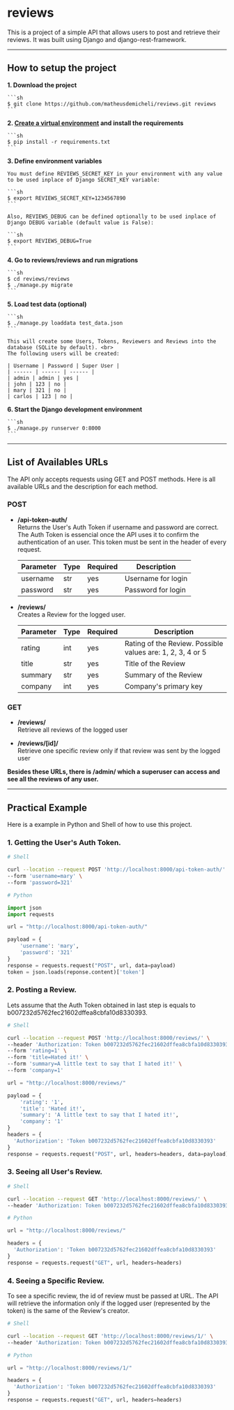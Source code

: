 # reviews

This is a project of a simple API that allows users to post and retrieve their reviews.
It was built using Django and django-rest-framework.

<hr />

## How to setup the project

**1. Download the project**

    ```sh
    $ git clone https://github.com/matheusdemicheli/reviews.git reviews
    ```

**2. [Create a virtual environment](https://docs.python.org/3/library/venv.html) and install the requirements**

    ```sh
    $ pip install -r requirements.txt
    ```

**3. Define environment variables**

    You must define REVIEWS_SECRET_KEY in your environment with any value to be used inplace of Django SECRET_KEY variable:

    ```sh
    $ export REVIEWS_SECRET_KEY=1234567890
    ```

    Also, REVIEWS_DEBUG can be defined optionally to be used inplace of Django DEBUG variable (default value is False):

    ```sh
    $ export REVIEWS_DEBUG=True
    ```

**4. Go to reviews/reviews and run migrations**

    ```sh
    $ cd reviews/reviews
    $ ./manage.py migrate
    ```

**5. Load test data (optional)**

    ```sh
    $ ./manage.py loaddata test_data.json
    ```

    This will create some Users, Tokens, Reviewers and Reviews into the database (SQLite by default). <br>
    The following users will be created:

    | Username | Password | Super User |
    | ------ | ------ | ------ |
    | admin | admin | yes |
    | john | 123 | no |
    | mary | 321 | no |
    | carlos | 123 | no |

**6. Start the Django development environment**

    ```sh
    $ ./manage.py runserver 0:8000
    ```

<hr />

## List of Availables URLs

The API only accepts requests using GET and POST methods. Here is all available URLs and the description for each method.

### POST

* **/api-token-auth/** <br>
Returns the User's Auth Token if username and password are correct. The Auth Token is essencial once the API uses it to confirm the authentication of an user. This token must be sent in the header of every request.

    | Parameter | Type | Required | Description |
    | ------ | ------ | ------ | ------ |
    | username | str | yes | Username for login |
    | password | str | yes | Password for login |


* **/reviews/** <br>
Creates a Review for the logged user.

    | Parameter | Type | Required | Description |
    | ------ | ------ | ------ | ------ |
    | rating | int | yes | Rating of the Review. Possible values are: 1, 2, 3, 4 or 5 |
    | title | str | yes | Title of the Review |
    | summary | str | yes | Summary of the Review |
    | company | int | yes | Company's primary key |


### GET

* **/reviews/** <br>
Retrieve all reviews of the logged user

* **/reviews/[id]/** <br>
Retrieve one specific review only if that review was sent by the logged user

**Besides these URLs, there is /admin/ which a superuser can access and see all the reviews of any user.**

 <hr />

## Practical Example

Here is a example in Python and Shell of how to use this project.

### 1. Getting the User's Auth Token.

```sh
# Shell

curl --location --request POST 'http://localhost:8000/api-token-auth/' \
--form 'username=mary' \
--form 'password=321'
```

```py
# Python

import json
import requests

url = "http://localhost:8000/api-token-auth/"

payload = {
    'username': 'mary',
    'password': '321'
}
response = requests.request("POST", url, data=payload)
token = json.loads(reponse.content)['token']
```

### 2. Posting a Review.

Lets assume that the Auth Token obtained in last step is equals to b007232d5762fec21602dffea8cbfa10d8330393.

```sh
# Shell

curl --location --request POST 'http://localhost:8000/reviews/' \
--header 'Authorization: Token b007232d5762fec21602dffea8cbfa10d8330393' \
--form 'rating=1' \
--form 'title=Hated it!' \
--form 'summary=A little text to say that I hated it!' \
--form 'company=1'
```

```py
url = "http://localhost:8000/reviews/"

payload = {
    'rating': '1',
    'title': 'Hated it!',
    'summary': 'A little text to say that I hated it!',
    'company': '1'
}
headers = {
  'Authorization': 'Token b007232d5762fec21602dffea8cbfa10d8330393'
}
response = requests.request("POST", url, headers=headers, data=payload)
```

### 3. Seeing all User's Review.

```sh
# Shell

curl --location --request GET 'http://localhost:8000/reviews/' \
--header 'Authorization: Token b007232d5762fec21602dffea8cbfa10d8330393' \
```

```py
# Python

url = "http://localhost:8000/reviews/"

headers = {
  'Authorization': 'Token b007232d5762fec21602dffea8cbfa10d8330393'
}
response = requests.request("GET", url, headers=headers)
```

### 4. Seeing a Specific Review.

To see a specific review, the id of review must be passed at URL. The API will retrieve the information only if the logged user (represented by the token) is the same of the Review's creator.

```sh
# Shell

curl --location --request GET 'http://localhost:8000/reviews/1/' \
--header 'Authorization: Token b007232d5762fec21602dffea8cbfa10d8330393' \
```

```py
# Python

url = "http://localhost:8000/reviews/1/"

headers = {
  'Authorization': 'Token b007232d5762fec21602dffea8cbfa10d8330393'
}
response = requests.request("GET", url, headers=headers)
```
